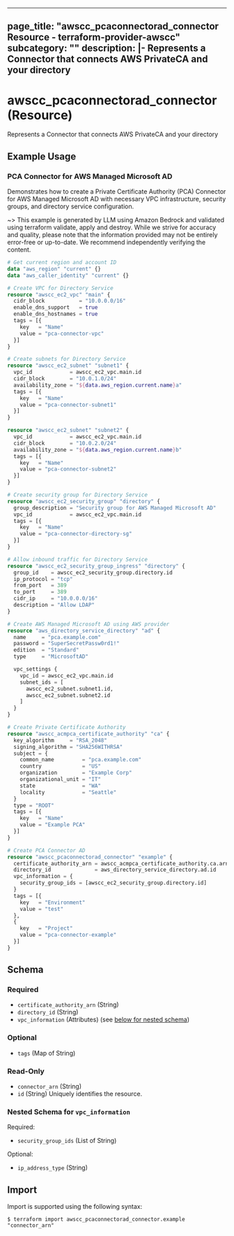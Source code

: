 
---
page_title: "awscc_pcaconnectorad_connector Resource - terraform-provider-awscc"
subcategory: ""
description: |-
  Represents a Connector that connects AWS PrivateCA and your directory
---

# awscc_pcaconnectorad_connector (Resource)

Represents a Connector that connects AWS PrivateCA and your directory

## Example Usage

### PCA Connector for AWS Managed Microsoft AD

Demonstrates how to create a Private Certificate Authority (PCA) Connector for AWS Managed Microsoft AD with necessary VPC infrastructure, security groups, and directory service configuration.

~> This example is generated by LLM using Amazon Bedrock and validated using terraform validate, apply and destroy. While we strive for accuracy and quality, please note that the information provided may not be entirely error-free or up-to-date. We recommend independently verifying the content.

```terraform
# Get current region and account ID
data "aws_region" "current" {}
data "aws_caller_identity" "current" {}

# Create VPC for Directory Service
resource "awscc_ec2_vpc" "main" {
  cidr_block           = "10.0.0.0/16"
  enable_dns_support   = true
  enable_dns_hostnames = true
  tags = [{
    key   = "Name"
    value = "pca-connector-vpc"
  }]
}

# Create subnets for Directory Service
resource "awscc_ec2_subnet" "subnet1" {
  vpc_id            = awscc_ec2_vpc.main.id
  cidr_block        = "10.0.1.0/24"
  availability_zone = "${data.aws_region.current.name}a"
  tags = [{
    key   = "Name"
    value = "pca-connector-subnet1"
  }]
}

resource "awscc_ec2_subnet" "subnet2" {
  vpc_id            = awscc_ec2_vpc.main.id
  cidr_block        = "10.0.2.0/24"
  availability_zone = "${data.aws_region.current.name}b"
  tags = [{
    key   = "Name"
    value = "pca-connector-subnet2"
  }]
}

# Create security group for Directory Service
resource "awscc_ec2_security_group" "directory" {
  group_description = "Security group for AWS Managed Microsoft AD"
  vpc_id            = awscc_ec2_vpc.main.id
  tags = [{
    key   = "Name"
    value = "pca-connector-directory-sg"
  }]
}

# Allow inbound traffic for Directory Service
resource "awscc_ec2_security_group_ingress" "directory" {
  group_id    = awscc_ec2_security_group.directory.id
  ip_protocol = "tcp"
  from_port   = 389
  to_port     = 389
  cidr_ip     = "10.0.0.0/16"
  description = "Allow LDAP"
}

# Create AWS Managed Microsoft AD using AWS provider
resource "aws_directory_service_directory" "ad" {
  name     = "pca.example.com"
  password = "SuperSecretPassw0rd1!"
  edition  = "Standard"
  type     = "MicrosoftAD"

  vpc_settings {
    vpc_id = awscc_ec2_vpc.main.id
    subnet_ids = [
      awscc_ec2_subnet.subnet1.id,
      awscc_ec2_subnet.subnet2.id
    ]
  }
}

# Create Private Certificate Authority
resource "awscc_acmpca_certificate_authority" "ca" {
  key_algorithm     = "RSA_2048"
  signing_algorithm = "SHA256WITHRSA"
  subject = {
    common_name         = "pca.example.com"
    country             = "US"
    organization        = "Example Corp"
    organizational_unit = "IT"
    state               = "WA"
    locality            = "Seattle"
  }
  type = "ROOT"
  tags = [{
    key   = "Name"
    value = "Example PCA"
  }]
}

# Create PCA Connector AD
resource "awscc_pcaconnectorad_connector" "example" {
  certificate_authority_arn = awscc_acmpca_certificate_authority.ca.arn
  directory_id              = aws_directory_service_directory.ad.id
  vpc_information = {
    security_group_ids = [awscc_ec2_security_group.directory.id]
  }
  tags = [{
    key   = "Environment"
    value = "test"
  },
  {
    key   = "Project"
    value = "pca-connector-example"
  }]
}
```

<!-- schema generated by tfplugindocs -->
## Schema

### Required

- `certificate_authority_arn` (String)
- `directory_id` (String)
- `vpc_information` (Attributes) (see [below for nested schema](#nestedatt--vpc_information))

### Optional

- `tags` (Map of String)

### Read-Only

- `connector_arn` (String)
- `id` (String) Uniquely identifies the resource.

<a id="nestedatt--vpc_information"></a>
### Nested Schema for `vpc_information`

Required:

- `security_group_ids` (List of String)

Optional:

- `ip_address_type` (String)

## Import

Import is supported using the following syntax:

```shell
$ terraform import awscc_pcaconnectorad_connector.example "connector_arn"
```
